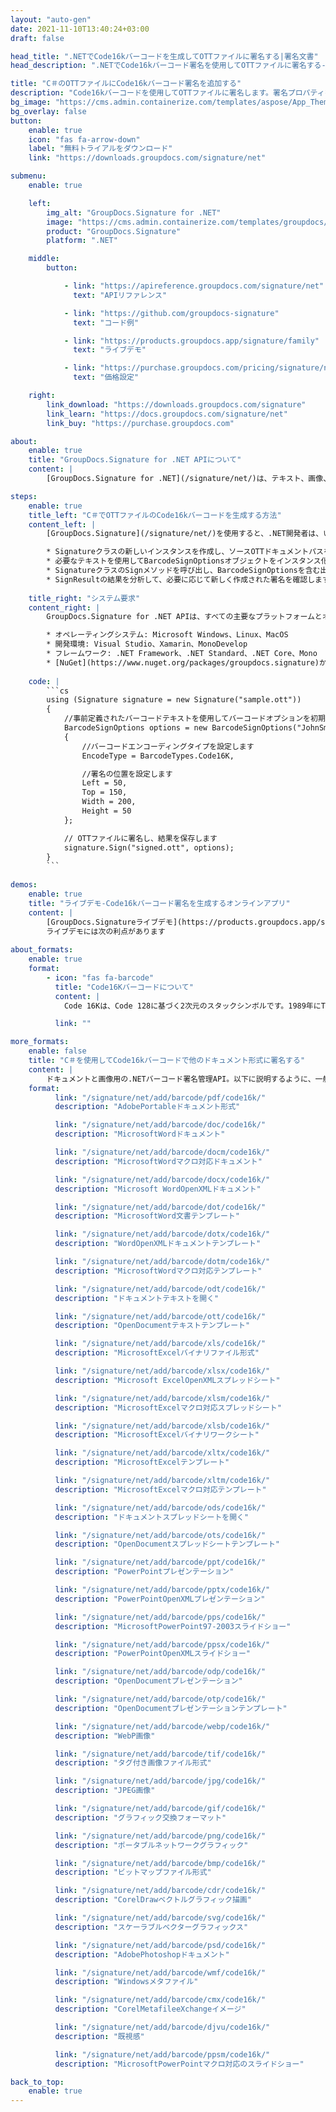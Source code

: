 ```yaml
---
layout: "auto-gen"
date: 2021-11-10T13:40:24+03:00
draft: false

head_title: ".NETでCode16kバーコードを生成してOTTファイルに署名する|署名文書"
head_description: ".NETでCode16kバーコード署名を使用してOTTファイルに署名する-人気のあるビジネスドキュメントや画像ファイル形式にバーコードを追加します."

title: "C＃のOTTファイルにCode16kバーコード署名を追加する"
description: "Code16kバーコードを使用してOTTファイルに署名します。署名プロパティを操作し、ニーズに合ったドキュメント内で高度な署名オプションを設定します."
bg_image: "https://cms.admin.containerize.com/templates/aspose/App_Themes/V3/images/bg/header1.png"
bg_overlay: false
button:
    enable: true
    icon: "fas fa-arrow-down"
    label: "無料トライアルをダウンロード"
    link: "https://downloads.groupdocs.com/signature/net"

submenu:
    enable: true

    left:
        img_alt: "GroupDocs.Signature for .NET"
        image: "https://cms.admin.containerize.com/templates/groupdocs/images/product-logos/90x90-noborder/groupdocs-signature-net.png"
        product: "GroupDocs.Signature"
        platform: ".NET"

    middle:
        button:

            - link: "https://apireference.groupdocs.com/signature/net"
              text: "APIリファレンス"

            - link: "https://github.com/groupdocs-signature"
              text: "コード例"

            - link: "https://products.groupdocs.app/signature/family"
              text: "ライブデモ"

            - link: "https://purchase.groupdocs.com/pricing/signature/net"
              text: "価格設定"

    right:
        link_download: "https://downloads.groupdocs.com/signature"
        link_learn: "https://docs.groupdocs.com/signature/net"
        link_buy: "https://purchase.groupdocs.com"

about:
    enable: true
    title: "GroupDocs.Signature for .NET APIについて"
    content: |
        [GroupDocs.Signature for .NET](/signature/net/)は、テキスト、画像、バーコード、スタンプ、フォームフィールド、QRコード、メタデータなどのさまざまな署名タイプを使用してデジタルドキュメントに電子署名するネイティブ.NETAPIです。ユーザーは、PDF、Microsoft Word、Excelワークシート、PowerPointプレゼンテーション、Adobe Photoshop、メタファイル、および画像ファイル形式内のデジタル署名を追加、編集、検証、削除、および検索でき、必要に応じて署名プロパティをカスタマイズするための追加サポートがあります。

steps:
    enable: true
    title_left: "C＃でOTTファイルのCode16kバーコードを生成する方法"
    content_left: |
        [GroupDocs.Signature](/signature/net/)を使用すると、.NET開発者は、いくつかの簡単な手順を実行することで、アプリケーション内のOTTファイルにCode16kバーコードを簡単に追加できます。

        * Signatureクラスの新しいインスタンスを作成し、ソースOTTドキュメントパスをコンストラクターパラメーターとして渡します。
        * 必要なテキストを使用してBarcodeSignOptionsオブジェクトをインスタンス化し、EncodeTypeプロパティをCode16Kに設定します。
        * SignatureクラスのSignメソッドを呼び出し、BarcodeSignOptionsを含む出力OTTファイル名を渡します。
        * SignResultの結果を分析して、必要に応じて新しく作成された署名を確認します。
        
    title_right: "システム要求"
    content_right: |
        GroupDocs.Signature for .NET APIは、すべての主要なプラットフォームとオペレーティングシステムでサポートされています。以下のコードを実行する前に、システムに次の前提条件がインストールされていることを確認してください。

        * オペレーティングシステム: Microsoft Windows、Linux、MacOS
        * 開発環境: Visual Studio、Xamarin、MonoDevelop
        * フレームワーク: .NET Framework、.NET Standard、.NET Core、Mono
        * [NuGet](https://www.nuget.org/packages/groupdocs.signature)からGroupDocs.Signaturefor.NETの最新バージョンをダウンロードします
        
    code: |
        ```cs
        using (Signature signature = new Signature("sample.ott"))
        {
            //事前定義されたバーコードテキストを使用してバーコードオプションを初期化します
            BarcodeSignOptions options = new BarcodeSignOptions("JohnSmith")
            {
                //バーコードエンコーディングタイプを設定します
                EncodeType = BarcodeTypes.Code16K,

                //署名の位置を設定します
                Left = 50,
                Top = 150,
                Width = 200,
                Height = 50
            };

            // OTTファイルに署名し、結果を保存します 
            signature.Sign("signed.ott", options);
        }
        ```
        
demos:
    enable: true
    title: "ライブデモ-Code16kバーコード署名を生成するオンラインアプリ"
    content: |
        [GroupDocs.Signatureライブデモ](https://products.groupdocs.app/signature/family)サイトにアクセスして、Code16kバーコードをOTTファイルに今すぐ追加してください。  
        ライブデモには次の利点があります
        
about_formats:
    enable: true
    format:
        - icon: "fas fa-barcode"
          title: "Code16Kバーコードについて"
          content: |
            Code 16Kは、Code 128に基づく2次元のスタックシンボルです。1989年にTedWilliamsによって開発され、主にヘルスケア業界で使用されてきました。

          link: ""

more_formats:
    enable: false
    title: "C＃を使用してCode16kバーコードで他のドキュメント形式に署名する"
    content: |
        ドキュメントと画像用の.NETバーコード署名管理API。以下に説明するように、一般的なファイル形式のいくつかにバーコード署名を追加します。
    format: 
          link: "/signature/net/add/barcode/pdf/code16k/"
          description: "AdobePortableドキュメント形式"

          link: "/signature/net/add/barcode/doc/code16k/"
          description: "MicrosoftWordドキュメント"

          link: "/signature/net/add/barcode/docm/code16k/"
          description: "MicrosoftWordマクロ対応ドキュメント"

          link: "/signature/net/add/barcode/docx/code16k/"
          description: "Microsoft WordOpenXMLドキュメント"

          link: "/signature/net/add/barcode/dot/code16k/"
          description: "MicrosoftWord文書テンプレート"

          link: "/signature/net/add/barcode/dotx/code16k/"
          description: "WordOpenXMLドキュメントテンプレート"

          link: "/signature/net/add/barcode/dotm/code16k/"
          description: "MicrosoftWordマクロ対応テンプレート"       

          link: "/signature/net/add/barcode/odt/code16k/"
          description: "ドキュメントテキストを開く"

          link: "/signature/net/add/barcode/ott/code16k/"
          description: "OpenDocumentテキストテンプレート"

          link: "/signature/net/add/barcode/xls/code16k/"
          description: "MicrosoftExcelバイナリファイル形式"

          link: "/signature/net/add/barcode/xlsx/code16k/"
          description: "Microsoft ExcelOpenXMLスプレッドシート"

          link: "/signature/net/add/barcode/xlsm/code16k/"
          description: "MicrosoftExcelマクロ対応スプレッドシート"

          link: "/signature/net/add/barcode/xlsb/code16k/"
          description: "MicrosoftExcelバイナリワークシート"

          link: "/signature/net/add/barcode/xltx/code16k/"
          description: "MicrosoftExcelテンプレート"

          link: "/signature/net/add/barcode/xltm/code16k/"
          description: "MicrosoftExcelマクロ対応テンプレート"

          link: "/signature/net/add/barcode/ods/code16k/"
          description: "ドキュメントスプレッドシートを開く"

          link: "/signature/net/add/barcode/ots/code16k/"
          description: "OpenDocumentスプレッドシートテンプレート"

          link: "/signature/net/add/barcode/ppt/code16k/"
          description: "PowerPointプレゼンテーション"

          link: "/signature/net/add/barcode/pptx/code16k/"
          description: "PowerPointOpenXMLプレゼンテーション"

          link: "/signature/net/add/barcode/pps/code16k/"
          description: "MicrosoftPowerPoint97-2003スライドショー"

          link: "/signature/net/add/barcode/ppsx/code16k/"
          description: "PowerPointOpenXMLスライドショー"                              

          link: "/signature/net/add/barcode/odp/code16k/"
          description: "OpenDocumentプレゼンテーション"

          link: "/signature/net/add/barcode/otp/code16k/"
          description: "OpenDocumentプレゼンテーションテンプレート"

          link: "/signature/net/add/barcode/webp/code16k/"
          description: "WebP画像"

          link: "/signature/net/add/barcode/tif/code16k/"
          description: "タグ付き画像ファイル形式"

          link: "/signature/net/add/barcode/jpg/code16k/"
          description: "JPEG画像"

          link: "/signature/net/add/barcode/gif/code16k/"
          description: "グラフィック交換フォーマット"

          link: "/signature/net/add/barcode/png/code16k/"
          description: "ポータブルネットワークグラフィック"

          link: "/signature/net/add/barcode/bmp/code16k/"
          description: "ビットマップファイル形式"

          link: "/signature/net/add/barcode/cdr/code16k/"
          description: "CorelDrawベクトルグラフィック描画"

          link: "/signature/net/add/barcode/svg/code16k/"
          description: "スケーラブルベクターグラフィックス"

          link: "/signature/net/add/barcode/psd/code16k/"
          description: "AdobePhotoshopドキュメント"

          link: "/signature/net/add/barcode/wmf/code16k/"
          description: "Windowsメタファイル"        

          link: "/signature/net/add/barcode/cmx/code16k/"
          description: "CorelMetafileeXchangeイメージ"

          link: "/signature/net/add/barcode/djvu/code16k/"
          description: "既視感"

          link: "/signature/net/add/barcode/ppsm/code16k/"
          description: "MicrosoftPowerPointマクロ対応のスライドショー"

back_to_top:
    enable: true
---
```

